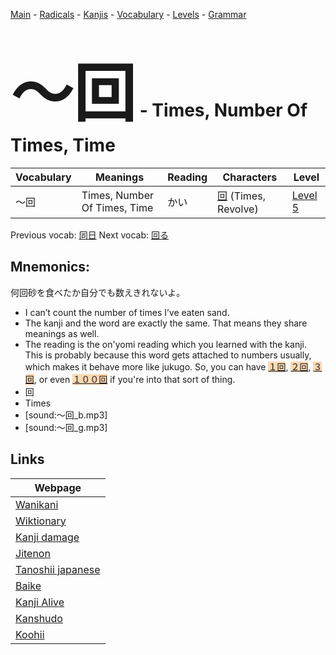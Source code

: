 <style> bigfont {font-size: 100px}</style>
[Main](../README.md) -
[Radicals](../radicals.md) -
[Kanjis](../kanjis.md) -
[Vocabulary](../vocabulary.md) -
[Levels](../levels.md) -
[Grammar](../grammar.md)
# <bigfont> 〜回</bigfont> - Times, Number Of Times, Time 

| Vocabulary | Meanings | Reading | Characters | Level |
| --- | --- | --- | --- | --- |
| 〜回 | Times, Number Of Times, Time | かい |  [回](../kanjis/回.md) (Times, Revolve) | [Level 5](../levels/wk_level5.md) |

Previous vocab: [同日](同日.md) Next vocab: [回る](回る.md) 

## Mnemonics:
何回砂を食べたか自分でも数えきれないよ。
* I can’t count the number of times I’ve eaten sand.
* The kanji and the word are exactly the same. That means they share meanings as well.
* The reading is the on'yomi reading which you learned with the kanji. This is probably because this word gets attached to numbers usually, which makes it behave more like jukugo. So, you can have <span style="background-color:#fed8b1"> [１回](https://jisho.org/search/１回)</span>, <span style="background-color:#fed8b1"> [２回](https://jisho.org/search/２回)</span>, <span style="background-color:#fed8b1"> [３回](https://jisho.org/search/３回)</span>, or even <span style="background-color:#fed8b1"> [１００回](https://jisho.org/search/１００回)</span> if you're into that sort of thing.
* 回
* Times
* [sound:〜回_b.mp3]
* [sound:〜回_g.mp3]


## Links 

| Webpage |
| --- |
| [Wanikani          ](https://www.wanikani.com/kanji/〜回) |
| [Wiktionary        ](https://en.wiktionary.org/wiki/〜回) |
| [Kanji damage      ](http://www.kanjidamage.com/kanji/search?utf8=✓&q=〜回) |
| [Jitenon           ](https://jitenon.com/kanji/〜回) |
| [Tanoshii japanese ](https://www.tanoshiijapanese.com/dictionary/kanji.cfm?k=〜回) |
| [Baike             ](https://baike.baidu.com/item/〜回) |
| [Kanji Alive       ](https://app.kanjialive.com/〜回) |
| [Kanshudo          ](https://www.kanshudo.com/searchmn?q=〜回) |
| [Koohii            ](https://kanji.koohii.com/study/kanji/〜回) |
